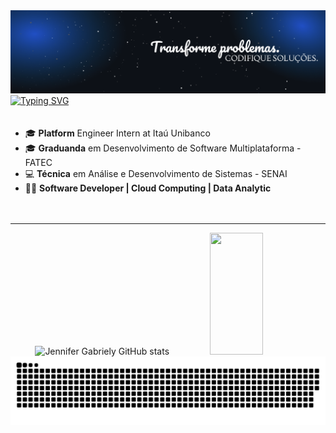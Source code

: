 <!-- Banner -->
<img src="imgBanner.png" alt="Logo" />

<a href="https://git.io/typing-svg">
  <img src="https://readme-typing-svg.herokuapp.com/?color=007BFF&size=25&center=false&vCenter=true&width=1000&lines=Jennifer+Gabriely;Be+Welcome!+:%29" alt="Typing SVG">
</a>




<!-- Informações com emojis alinhadas à esquerda -->
<div style="text-align: left; padding: 20px 0;">
  <ul>
     <li>🎓 <strong>Platform</strong> Engineer Intern at Itaú Unibanco</li>
    <li>🎓 <strong>Graduanda</strong> em Desenvolvimento de Software Multiplataforma - FATEC</li>
    <li>💻 <strong>Técnica</strong> em Análise e Desenvolvimento de Sistemas - SENAI</li>
    <li>👩‍💻 <strong>Software Developer | Cloud Computing | Data Analytic</strong></li>
  </ul>
</div>

<hr>

<!-- GitHub Stats -->
<div align="center">  
  <img width="49%" height="195px" src="https://github-readme-stats.vercel.app/api?username=JenniGabriely01&show_icons=true&count_private=true&hide_border=true&title_color=007BFF&icon_color=007BFF&text_color=c9d1d9&bg_color=0d1117" alt="Jennifer Gabriely GitHub stats" /> 
  <img width="41%" height="195px" src="https://github-readme-stats.vercel.app/api/top-langs/?username=JenniGabriely01&layout=compact&hide_border=true&title_color=007BFF&text_color=007BFF&bg_color=0d1117" />
</div>

<!-- Snake Animation -->
<picture>
  <source media="(prefers-color-scheme: dark)" srcset="https://raw.githubusercontent.com/JenniGabriely01/JenniGabriely01/output/github-snake-dark.svg" />
  <source media="(prefers-color-scheme: light)" srcset="https://raw.githubusercontent.com/JenniGabriely01/JenniGabriely01/output/github-snake.svg" />
  <img alt="github-snake" src="https://raw.githubusercontent.com/JenniGabriely01/JenniGabriely01/output/github-snake.svg" />
</picture>
